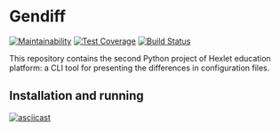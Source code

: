 # Gendiff

[![Maintainability](https://api.codeclimate.com/v1/badges/78385add944f66384568/maintainability)](https://codeclimate.com/github/Paspr/python-project-lvl2/maintainability)
[![Test Coverage](https://api.codeclimate.com/v1/badges/78385add944f66384568/test_coverage)](https://codeclimate.com/github/Paspr/python-project-lvl2/test_coverage)
[![Build Status](https://travis-ci.org/Paspr/python-project-lvl2.svg?branch=master)](https://travis-ci.org/Paspr/python-project-lvl2)

This repository contains the second Python project of Hexlet education platform: a CLI tool for presenting the differences in configuration files.

## Installation and running

[![asciicast](https://asciinema.org/a/0xxhUK2PWFa5yQ0UWvnHZuTKx.svg)](https://asciinema.org/a/0xxhUK2PWFa5yQ0UWvnHZuTKx)